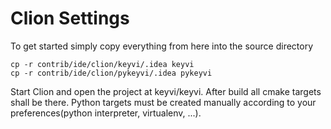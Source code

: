 # Clion Settings

To get started simply copy everything from here into the source directory

```
cp -r contrib/ide/clion/keyvi/.idea keyvi
cp -r contrib/ide/clion/pykeyvi/.idea pykeyvi

```

Start Clion and open the project at keyvi/keyvi. After build all cmake targets shall be there. Python targets must be created manually according to your preferences(python interpreter, virtualenv, ...).
